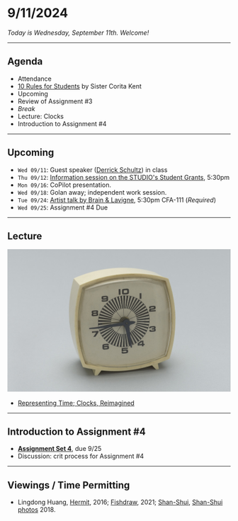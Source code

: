# 9/11/2024

*Today is Wednesday, September 11th. Welcome!*

---
## Agenda

* Attendance
* [10 Rules for Students](images/corita_rules_poster.gif) by Sister Corita Kent
* Upcoming
* Review of Assignment #3
* *Break*
* Lecture: Clocks
* Introduction to Assignment #4

---
## Upcoming

* `Wed 09/11`: Guest speaker ([Derrick Schultz](https://artificial-images.com/)) in class
* `Thu 09/12`: [Information session on the STUDIO's Student Grants](https://studioforcreativeinquiry.org/events/infosession2024), 5:30pm
* `Mon 09/16`: CoPilot presentation.
* `Wed 09/18`: Golan away; independent work session.
* `Tue 09/24`: [Artist talk by Brain & Lavigne](https://studioforcreativeinquiry.org/events/brain-lavigne), 5:30pm CFA-111 (*Required*)
* `Wed 09/25`: Assignment #4 Due

---

## Lecture

![maciunas.jpg](images/maciunas.jpg)

* [Representing Time; Clocks, Reimagined](https://github.com/golanlevin/lectures/tree/master/lecture_clock)

---

## Introduction to Assignment #4

* **[Assignment Set 4](../assignments/assignment_4.md)**, due 9/25
* Discussion: crit process for Assignment #4

---

## Viewings / Time Permitting

* Lingdong Huang, [Hermit](https://www.youtube.com/watch?v=mPYeTJd8klQ), 2016; [Fishdraw](https://fishdraw.glitch.me/), 2021; [Shan-Shui](http://shan-shui-inf.lingdong.works/), [Shan-Shui photos](https://flickr.com/photos/creativeinquiry/albums/72157673905317117/) 2018.